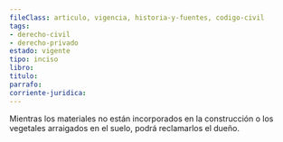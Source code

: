 ```yaml
---
fileClass: articulo, vigencia, historia-y-fuentes, codigo-civil
tags:
- derecho-civil
- derecho-privado
estado: vigente
tipo: inciso
libro:
titulo:
parrafo:
corriente-juridica:
---
```

Mientras los materiales no están incorporados en la construcción o los vegetales arraigados en el suelo, podrá reclamarlos el dueño.